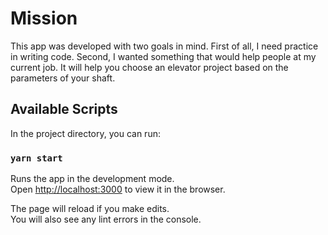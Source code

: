 # Mission

This app was developed with two goals in mind. First of all, I need practice in writing code. Second, I wanted something that would help people at my current job. It will help you choose an elevator project based on the parameters of your shaft.

## Available Scripts

In the project directory, you can run:

### `yarn start`

Runs the app in the development mode.\
Open [http://localhost:3000](http://localhost:3000) to view it in the browser.

The page will reload if you make edits.\
You will also see any lint errors in the console.
